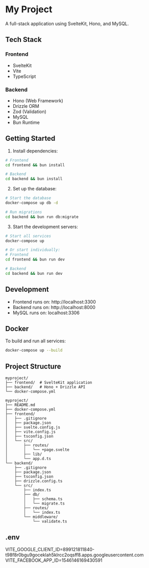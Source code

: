 # My Project

A full-stack application using SvelteKit, Hono, and MySQL.

## Tech Stack

### Frontend
- SvelteKit
- Vite
- TypeScript

### Backend
- Hono (Web Framework)
- Drizzle ORM
- Zod (Validation)
- MySQL
- Bun Runtime

## Getting Started

1. Install dependencies:
```bash
# Frontend
cd frontend && bun install

# Backend
cd backend && bun install
```

2. Set up the database:
```bash
# Start the database
docker-compose up db -d

# Run migrations
cd backend && bun run db:migrate
```

3. Start the development servers:
```bash
# Start all services
docker-compose up

# Or start individually:
# Frontend
cd frontend && bun run dev

# Backend
cd backend && bun run dev
```

## Development

- Frontend runs on: http://localhost:3300
- Backend runs on: http://localhost:8000
- MySQL runs on: localhost:3306

## Docker

To build and run all services:
```bash
docker-compose up --build
```

## Project Structure

```
myproject/
├── frontend/  # SvelteKit application
├── backend/   # Hono + Drizzle API
└── docker-compose.yml
```

```
myproject/
├── README.md
├── docker-compose.yml
├── frontend/
│   ├── .gitignore
│   ├── package.json
│   ├── svelte.config.js
│   ├── vite.config.js
│   ├── tsconfig.json
│   └── src/
│       ├── routes/
│       │   └── +page.svelte
│       ├── lib/
│       └── app.d.ts
└── backend/
    ├── .gitignore
    ├── package.json
    ├── tsconfig.json
    ├── drizzle.config.ts
    └── src/
        ├── index.ts
        ├── db/
        │   ├── schema.ts
        │   └── migrate.ts
        ├── routes/
        │   └── index.ts
        └── middleware/
            └── validate.ts
```


## .env
VITE_GOOGLE_CLIENT_ID=899121811840-t98f8r0bgu9goceklah5klrcc2oqsff8.apps.googleusercontent.com
VITE_FACEBOOK_APP_ID=1546146169430591